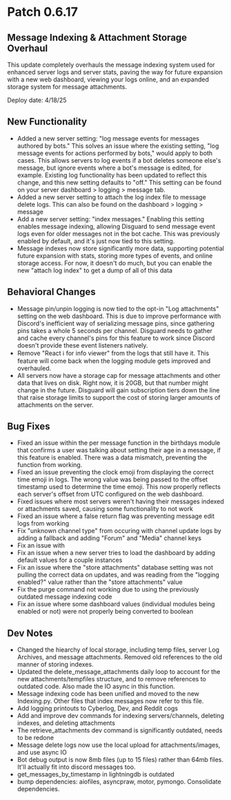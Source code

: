 # Patch 0.6.17

## Message Indexing & Attachment Storage Overhaul

This update completely overhauls the message indexing system used for enhanced server logs and server stats,
paving the way for future expansion with a new web dashboard, viewing your logs online, and an expanded
storage system for message attachments.

Deploy date: 4/18/25

## New Functionality

- Added a new server setting: "log message events for messages authored by bots." This solves an issue where the existing setting, "log message events for actions performed by bots," would apply to both cases. This allows servers to log events if a bot deletes someone else's message, but ignore events where a bot's message is edited, for example. Existing log functionality has been updated to reflect this change, and this new setting defaults to "off." This setting can be found on your server dashboard > logging > message tab.
- Added a new server setting to attach the log index file to message delete logs. This can also be found on the dashboard > logging > message
- Add a new server setting: "index messages." Enabling this setting enables message indexing, allowing Disguard to send message event logs even for older messages not in the bot cache. This was previously enabled by default, and it's just now tied to this setting.
- Message indexes now store significantly more data, supporting potential future expansion with stats, storing more types of events, and online storage access. For now, it doesn't do much, but you can enable the new "attach log index" to get a dump of all of this data

## Behavioral Changes

- Message pin/unpin logging is now tied to the opt-in "Log attachments" setting on the web dashboard. This is due to improve performance with Discord's inefficient way of serializing message pins, since gathering pins takes a whole 5 seconds per channel. Disguard needs to gather and cache every channel's pins for this feature to work since Discord doesn't provide these event listeners natively.
- Remove "React ℹ️ for info viewer" from the logs that still have it. This feature will come back when the logging module gets improved and overhauled.
- All servers now have a storage cap for message attachments and other data that lives on disk. Right now, it is 20GB, but that number might change in the future. Disguard will gain subscription tiers down the line that raise storage limits to support the cost of storing larger amounts of attachments on the server.

## Bug Fixes

- Fixed an issue within the per message function in the birthdays module that confirms a user was talking about setting their age in a message, if this feature is enabled. There was a data mismatch, preventing the function from working.
- Fixed an issue preventing the clock emoji from displaying the correct time emoji in logs. The wrong value was being passed to the offset timestamp used to determine the time emoji. This now properly reflects each server's offset from UTC configured on the web dashboard.
- Fixed issues where most servers weren't having their messages indexed or attachments saved, causing some functionality to not work
- Fixed an issue where a false return flag was preventing message edit logs from working
- Fix "unknown channel type" from occuring with channel update logs by adding a fallback and adding "Forum" and "Media" channel keys
- Fix an issue with
- Fix an issue when a new server tries to load the dashboard by adding default values for a couple instances
- Fix an issue where the "store attachments" database setting was not pulling the correct data on updates, and was reading from the "logging enabled?" value rather than the "store attachments" value
- Fix the purge command not working due to using the previously outdated message indexing code
- Fix an issue where some dashboard values (individual modules being enabled or not) were not properly being converted to boolean

## Dev Notes

- Changed the hiearchy of local storage, including temp files, server Log Archives, and message attachments. Removed old references to the old manner of storing indexes.
- Updated the delete_message_attachments daily loop to account for the new attachments/tempfiles structure, and to remove references to outdated code. Also made the IO async in this function.
- Message indexing code has been unified and moved to the new Indexing.py. Other files that index messages now refer to this file.
- Add logging printouts to Cyberlog, Dev, and Reddit cogs
- Add and improve dev commands for indexing servers/channels, deleting indexes, and deleting attachments
- The retrieve_attachments dev command is significantly outdated, needs to be redone
- Message delete logs now use the local upload for attachments/images, and use async IO
- Bot debug output is now 8mb files (up to 15 files) rather than 64mb files. It'll actually fit into discord messages too.
- get_messages_by_timestamp in lightningdb is outdated
- bump dependencies: aiofiles, asyncpraw, motor, pymongo. Consolidate dependencies.
